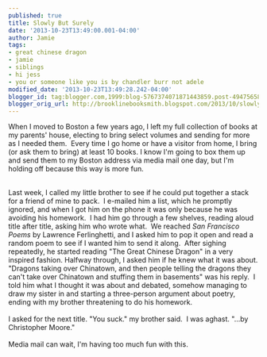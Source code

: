 ```yaml
---
published: true
title: Slowly But Surely
date: '2013-10-23T13:49:00.001-04:00'
author: Jamie
tags:
- great chinese dragon
- jamie
- siblings
- hi jess
- you or someone like you is by chandler burr not adele
modified_date: '2013-10-23T13:49:28.242-04:00'
blogger_id: tag:blogger.com,1999:blog-5767374071871443859.post-4947565813307445229
blogger_orig_url: http://brooklinebooksmith.blogspot.com/2013/10/slowly-but-surely.html
---
```


When I moved to Boston a few years ago, I left my full collection of books at my parents' house, electing to bring select volumes and sending for more as I needed them. &nbsp;Every time I go home or have a visitor from home, I bring (or ask them to bring) at least 10 books. I know I'm going to box them up and send them to my Boston address via media mail one day, but I'm holding off because this way is more fun.<br /><div><br /></div><div>Last week, I called my little brother to see if he could put together a stack for a friend of mine to pack. &nbsp;I e-mailed him a list, which he promptly ignored, and when I got him on the phone it was only because he was avoiding his homework. &nbsp;I had him go through a few shelves, reading aloud title after title, asking him who wrote what. &nbsp;We reached <i>San Francisco Poems</i>&nbsp;by Lawrence Ferlinghetti, and I asked him to pop it open and read a random poem to see if I wanted him to send it along. &nbsp;After sighing repeatedly, he started reading "The Great Chinese Dragon" in a very inspired fashion. Halfway through, I asked him if he knew what it was about. "Dragons taking over Chinatown, and then people telling the dragons they can't take over Chinatown and stuffing them in basements" was his reply. &nbsp;I told him what I thought it was about and debated, somehow managing to draw my sister in and starting a three-person argument about poetry, ending with my brother threatening to do his homework.<br /><br /></div><div>I asked for the next title. "You suck." my brother said. &nbsp;I was aghast. "...by Christopher Moore."<br /><br />Media mail can wait, I'm having too much fun with this.<br /><br /><br /></div>